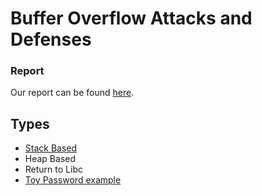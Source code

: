# Buffer Overflow Attacks and Defenses

### Report
Our report can be found [here](report.pdf).

## Types
- [Stack Based](Stack_based)
- Heap Based
- Return to Libc
- [Toy Password example](basic_passwd)
